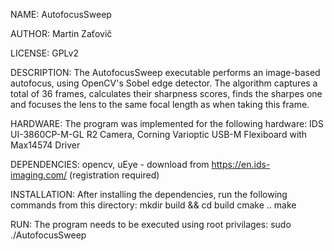NAME:
    AutofocusSweep

AUTHOR:
    Martin Zaťovič

LICENSE:
    GPLv2

DESCRIPTION:
    The AutofocusSweep executable performs an image-based autofocus,
    using OpenCV's Sobel edge detector. The algorithm captures a 
    total of 36 frames, calculates their sharpness scores, finds
    the sharpes one and focuses the lens to the same focal length
    as when taking this frame.

HARDWARE:
    The program was implemented for the following hardware:
        IDS UI-3860CP-M-GL R2 Camera, 
        Corning Varioptic USB-M Flexiboard with Max14574 Driver

DEPENDENCIES:
    opencv, 
    uEye - download from https://en.ids-imaging.com/ (registration
    required)
    
INSTALLATION:
    After installing the dependencies, run the following commands 
    from this directory: mkdir build && cd build 
                         cmake .. 
                         make
                         
RUN:
    The program needs to be executed using root privilages:
        sudo ./AutofocusSweep
                         
